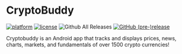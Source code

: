 # CryptoBuddy

[![platform](https://img.shields.io/badge/platform-Android-brightgreen.svg)](https://www.android.com)
[![license](https://img.shields.io/badge/license-Apache%202.0-blue.svg)](https://github.com/Patchett/Cryptobuddy/raw/master/LICENSE)
![Github All Releases](https://img.shields.io/github/downloads/Patchett/Cryptobuddy/total.svg)
[![GitHub (pre-)release](https://img.shields.io/github/release/Patchett/Cryptobuddy/all.svg)](https://github.com/Patchett/CryptoBuddy/releases/tag/5.2)


Cryptobuddy is an Android app that tracks and displays prices, news, charts, markets, and fundamentals of over 1500 crypto currencies!
